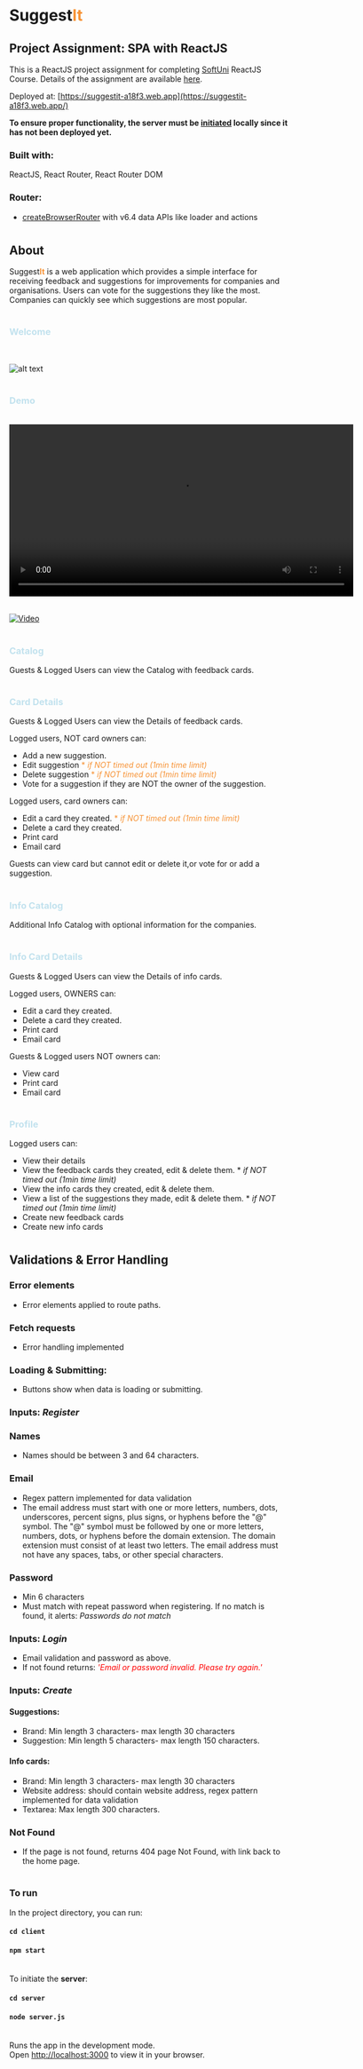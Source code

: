 # Suggest<span style="color:#F79234">**It**</span>
## **Project Assignment: SPA with ReactJS**

This is a ReactJS project assignment for completing [SoftUni](https://softuni.bg/)
ReactJS Course. Details of the assignment are available [here](https://github.com/zhenyahodges/SoftUni-Courses/blob/main/Front_End/REACT/REACT-PROJECT/ReactJS-Project-Assignment.docx).


Deployed at: [https://suggestit-a18f3.web.app](https://suggestit-a18f3.web.app/)

**To ensure proper functionality, the server must be [initiated](https://github.com/zhenyahodges/SuggestIt#initServer) locally since it has not been deployed yet.**

 ### **Built with:**

 ReactJS, React Router, React Router DOM
### **Router:**

 * [createBrowserRouter](https://reactrouter.com/en/main/routers/create-browser-router)  with v6.4 data APIs like loader and actions
#
## **About**
Suggest<span style="color:#F79234">**It**</span> is a web application which provides a simple interface for receiving feedback and suggestions for improvements for companies and organisations. Users can vote for the suggestions they like the most. Companies can quickly see which suggestions are most popular.
#

### <span style="color:#c2e2ee">**Welcome**</span>
<br>

![alt text](./readme-res/SuggestIt-Welcome-View.png "Welcome View")

#
### <span style="color:#c2e2ee">**Demo**</span>
<br>

<video width="620" style="display:block;text-align:centre;" controls>
  <source src="./readme-res/suggestit-demo.mp4" type="video/mp4">
  <p>
    Your browser doesn't support HTML video. Here is a
    <a href="./readme-res/suggestit-demo.mp4">link to the video</a> instead.
  </p>
</video>
<br>

[![Video](./readme-res/SuggestIt-Welcome-View.png)](./readme-res/suggestit-demo.mp4)

#
### <span style="color:#c2e2ee">Catalog</span>

Guests & Logged Users can view the Catalog with feedback cards.
#
### <span style="color:#c2e2ee">**Card Details**</span>
Guests & Logged Users can view the Details of feedback cards.

Logged users, NOT card owners can:
* Add a new suggestion.
* Edit suggestion <span style="color:#F79234">* *if NOT timed out (1min time limit)*</span>
* Delete suggestion <span style="color:#F79234">* *if NOT timed out (1min time limit)*</span>
* Vote for a suggestion if they are NOT the owner of the suggestion.

Logged users, card owners can:
* Edit a card they created. <span style="color:#F79234">* *if NOT timed out (1min time limit)*</span>
* Delete a card they created.
* Print card
* Email card

Guests can view card but cannot edit or delete it,or vote for or add a suggestion.
#
### <span style="color:#c2e2ee">**Info Catalog**</span>
Additional Info Catalog with optional information for the companies.
#
### <span style="color:#c2e2ee">**Info Card Details**</span>
Guests & Logged Users can view the Details of info cards.

Logged users, OWNERS can:
* Edit a card they created.
* Delete a card they created.
* Print card
* Email card

Guests & Logged users NOT owners can:
* View card
* Print card
* Email card
#
### <span style="color:#c2e2ee">**Profile**</span>
Logged users can:
* View their details
* View the feedback cards they created, edit & delete them.  * *if NOT timed out (1min time limit)*
* View the info cards they created, edit & delete them.
* View a list of the suggestions they made, edit & delete them. * *if NOT timed out (1min time limit)*
* Create new feedback cards
* Create new info cards


#
## **Validations & Error Handling**

### **Error elements**
* Error elements applied to route paths.

### **Fetch requests**
* Error handling implemented

### **Loading & Submitting:**
* Buttons show when data is loading or submitting.

### **Inputs: *Register***

### Names
* Names should be between 3 and 64  characters.

### Email
* Regex pattern implemented for data validation
* The email address must start with one or more letters, numbers, dots, underscores, percent signs, plus signs, or hyphens before the "@" symbol.
The "@" symbol must be followed by one or more letters, numbers, dots, or hyphens before the domain extension.
The domain extension must consist of at least two letters.
The email address must not have any spaces, tabs, or other special characters.

### Password
* Min 6 characters
* Must match with repeat password when registering. If no match is found, it alerts: *Passwords do not match*

### **Inputs: *Login***
* Email validation and password as above.
* If not found returns: <span style="color:red">*'Email or password invalid. Please try again.'*</span>

### **Inputs:  *Create***
#### **Suggestions**:
* Brand: Min length 3 characters- max length 30 characters
* Suggestion: Min length 5 characters- max length 150 characters.

####  **Info cards**:
* Brand: Min length 3 characters- max length 30 characters
* Website address: should contain website address, regex pattern implemented for data validation
* Textarea: Max length 300 characters.

### **Not Found**
* If the page is not found, returns 404 page Not Found, with link back to the home page.
#
### **To run**

In the project directory, you can run:

#### `cd client`
#### `npm start`
\
<a name="initServer"></a>To initiate the **server**:
#### `cd server`
#### `node server.js`

\
Runs the app in the development mode.\
Open [http://localhost:3000](http://localhost:3000) to view it in your browser.
#



